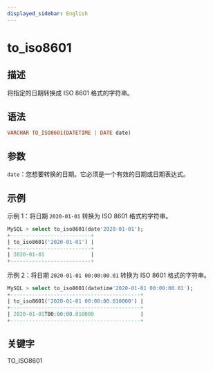 ```yaml
---
displayed_sidebar: English
---
```


# to_iso8601

## 描述

将指定的日期转换成 ISO 8601 格式的字符串。

## 语法

```Haskell
VARCHAR TO_ISO8601(DATETIME | DATE date)
```

## 参数

`date`：您想要转换的日期。它必须是一个有效的日期或日期表达式。

## 示例

示例 1：将日期 `2020-01-01` 转换为 ISO 8601 格式的字符串。

```SQL
MySQL > select to_iso8601(date'2020-01-01');
+--------------------------+
| to_iso8601('2020-01-01') |
+--------------------------+
| 2020-01-01               |
+--------------------------+
```

示例 2：将日期 `2020-01-01 00:00:00.01` 转换为 ISO 8601 格式的字符串。

```SQL
MySQL > select to_iso8601(datetime'2020-01-01 00:00:00.01');
+------------------------------------------+
| to_iso8601('2020-01-01 00:00:00.010000') |
+------------------------------------------+
| 2020-01-01T00:00:00.010000               |
+------------------------------------------+
```

## 关键字

TO_ISO8601